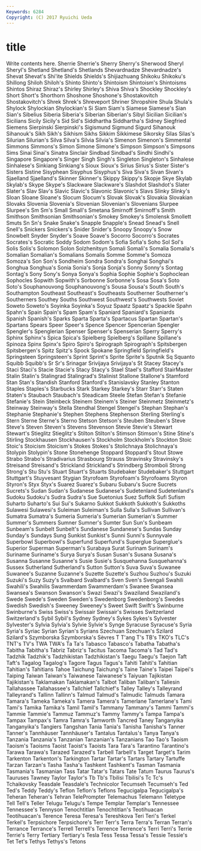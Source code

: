```yaml
---
Keywords: 6284 
Copyright: (C) 2017 Ryuichi Ueda
---
```


# title

Write contents here.
 Sherrie Sherrie's Sherry Sherry's Sherwood
Sheryl Sheryl's Shetland Shetland's Shetlands Shevardnadze Shevardnadze's Shevat Shevat's Shi'ite
Shields Shields's Shijiazhuang Shikoku Shikoku's Shillong Shiloh Shiloh's Shinto Shinto's
Shintoism Shintoism's Shintoisms Shintos Shiraz Shiraz's Shirley Shirley's Shiva Shiva's
Shockley Shockley's Short Short's Shorthorn Shoshone Shoshone's Shostakovitch Shostakovitch's Shrek
Shrek's Shreveport Shriner Shropshire Shula Shula's Shylock Shylockian Shylockian's Si
Siam Siam's Siamese Siamese's Sian Sian's Sibelius Siberia Siberia's Siberian
Siberian's Sibyl Sicilian Sicilian's Sicilians Sicily Sicily's Sid Sid's Siddhartha
Siddhartha's Sidney Siegfried Siemens Sierpinski Sierpinski's Sigismund Sigmund Sigurd Sihanouk
Sihanouk's Sikh Sikh's Sikhism Sikhs Sikkim Sikkimese Sikorsky Silas Silas's
Silurian Silurian's Silva Silva's Silvia Silvia's Simenon Simenon's Simmental Simmons
Simmons's Simon Simone Simone's Simpson Simpson's Simpsons Sims Sinai Sinai's
Sinatra Sinclair Sindbad Sindbad's Sindhi Sindhi's Singapore Singapore's Singer Singh
Singh's Singleton Singleton's Sinhalese Sinhalese's Sinkiang Sinkiang's Sioux Sioux's Sirius
Sirius's Sister Sister's Sisters Sistine Sisyphean Sisyphus Sisyphus's Siva Siva's
Sivan Sivan's Sjaelland Sjaelland's Skinner Skinner's Skippy Skippy's Skopje Skye
Skylab Skylab's Skype Skype's Slackware Slackware's Slashdot Slashdot's Slater Slater's
Slav Slav's Slavic Slavic's Slavonic Slavonic's Slavs Slinky Slinky's Sloan
Sloane Sloane's Slocum Slocum's Slovak Slovak's Slovakia Slovakian Slovaks Slovenia
Slovenia's Slovenian Slovenian's Slovenians Slurpee Slurpee's Sm Sm's Small Small's
Smetana Smirnoff Smirnoff's Smith Smithson Smithsonian Smithsonian's Smokey Smokey's Smolensk
Smollett Smuts Sn Sn's Snake Snake's Snapple Snapple's Snead Snead's
Snell Snell's Snickers Snickers's Snider Snider's Snoopy Snoopy's Snow Snowbelt
Snyder Snyder's Soave Soave's Socorro Socorro's Socrates Socrates's Socratic Soddy
Sodom Sodom's Sofia Sofia's Soho Sol Sol's Solis Solis's Solomon
Solon Solzhenitsyn Somali Somali's Somalia Somalia's Somalian Somalian's Somalians Somalis
Somme Somme's Somoza Somoza's Son Son's Sondheim Sondra Sondra's Songhai
Songhai's Songhua Songhua's Sonia Sonia's Sonja Sonja's Sonny Sonny's Sontag
Sontag's Sony Sony's Sonya Sonya's Sophia Sophie Sophie's Sophoclean Sophocles
Sopwith Sopwith's Sorbonne Sorbonne's Sosa Sosa's Soto Soto's Souphanouvong Souphanouvong's
Sousa Sousa's South South's Southampton Southeast Southeast's Southeasts Southerner Southerner's
Southerners Southey Souths Southwest Southwest's Southwests Soviet Soweto Soweto's Soyinka
Soyinka's Soyuz Spaatz Spaatz's Spackle Spahn Spahn's Spain Spain's Spam
Spam's Spaniard Spaniard's Spaniards Spanish Spanish's Sparks Sparta Sparta's Spartacus
Spartan Spartan's Spartans Spears Speer Speer's Spence Spencer Spencerian Spengler
Spengler's Spenglerian Spenser Spenser's Spenserian Sperry Sperry's Sphinx Sphinx's Spica
Spica's Spielberg Spielberg's Spillane Spillane's Spinoza Spinx Spinx's Spiro Spiro's
Spirograph Spirograph's Spitsbergen Spitsbergen's Spitz Spitz's Spock Spokane Springfield Springfield's
Springsteen Springsteen's Sprint Sprint's Sprite Sprite's Sputnik Sq Squanto Squibb
Squibb's Sr Sr's Srinagar Srivijaya Srivijaya's St Stacey Stacey's Staci
Staci's Stacie Stacie's Stacy Stacy's Stael Stael's Stafford StairMaster Stalin
Stalin's Stalingrad Stalingrad's Stalinist Stallone Stallone's Stamford Stan Stan's Standish
Stanford Stanford's Stanislavsky Stanley Stanton Staples Staples's Starbucks Stark Starkey
Starkey's Starr Starr's Staten Staten's Staubach Staubach's Steadicam Steele Stefan
Stefan's Stefanie Stefanie's Stein Steinbeck Steinem Steinem's Steiner Steinmetz Steinmetz's
Steinway Steinway's Stella Stendhal Stengel Stengel's Stephan Stephan's Stephanie Stephanie's
Stephen Stephens Stephenson Sterling Sterling's Stern Sterne Sterne's Sterno Stetson
Stetson's Steuben Steuben's Steve Steve's Steven Steven's Stevens Stevenson Stevie
Stevie's Stewart Stewart's Stieglitz Stieglitz's Stilton Stilton's Stimson Stimson's Stine
Stine's Stirling Stockhausen Stockhausen's Stockholm Stockholm's Stockton Stoic Stoic's Stoicism
Stoicism's Stokes Stokes's Stolichnaya Stolichnaya's Stolypin Stolypin's Stone Stonehenge Stoppard
Stoppard's Stout Stowe Strabo Strabo's Stradivarius Strasbourg Strauss Stravinsky Stravinsky's
Streisand Streisand's Strickland Strickland's Strindberg Stromboli Strong Strong's Stu Stu's
Stuart Stuart's Stuarts Studebaker Studebaker's Stuttgart Stuttgart's Stuyvesant Stygian Styrofoam
Styrofoam's Styrofoams Styron Styron's Styx Styx's Suarez Suarez's Subaru Subaru's
Sucre Sucrets Sucrets's Sudan Sudan's Sudanese Sudanese's Sudetenland Sudetenland's Sudoku
Sudoku's Sudra Sudra's Sue Suetonius Suez Suffolk Sufi Sufism Suharto
Suharto's Sui Sui's Sukarno Sukkot Sukkoth Sukkoth's Sukkoths Sulawesi Sulawesi's
Suleiman Suleiman's Sulla Sulla's Sullivan Sullivan's Sumatra Sumatra's Sumeria Sumeria's
Sumerian Sumerian's Summer Summer's Summers Sumner Sumner's Sumter Sun Sun's
Sunbeam Sunbeam's Sunbelt Sunbelt's Sundanese Sundanese's Sundas Sunday Sunday's Sundays
Sung Sunkist Sunkist's Sunni Sunni's Sunnyvale Superbowl Superbowl's Superfund Superfund's
Superglue Superglue's Superior Superman Superman's Surabaya Surat Surinam Surinam's Suriname
Suriname's Surya Surya's Susan Susan's Susana Susana's Susanna Susanne Susanne's
Susie Susie's Susquehanna Susquehanna's Sussex Sutherland Sutherland's Sutton Sutton's Suva
Suva's Suwanee Suwanee's Suzanne Suzanne's Suzette Suzette's Suzhou Suzhou's Suzuki
Suzuki's Suzy Suzy's Svalbard Svalbard's Sven Sven's Svengali Swahili Swahili's
Swahilis Swammerdam Swammerdam's Swanee Swansea Swansea's Swanson Swanson's Swazi Swazi's
Swaziland Swaziland's Swede Swede's Sweden Sweden's Swedenborg Swedenborg's Swedes Swedish
Swedish's Sweeney Sweeney's Sweet Swift Swift's Swinburne Swinburne's Swiss Swiss's
Swissair Swissair's Swisses Switzerland Switzerland's Sybil Sybil's Sydney Sydney's Sykes
Sykes's Sylvester Sylvester's Sylvia Sylvia's Sylvie Sylvie's Synge Syracuse Syracuse's
Syria Syria's Syriac Syrian Syrian's Syrians Szechuan Szechuan's Szilard Szilard's
Szymborska Szymborska's Sèvres T T'ang T's TB's TKO's TLC's TNT's
TV's TWA TWA's Ta Ta's Tabasco Tabasco's Tabatha Tabatha's Tabitha
Tabitha's Tabriz Tabriz's Tacitus Tacoma Tacoma's Tad Tad's Tadzhik Tadzhik's
Tadzhikistan Tadzhikistan's Taegu Taegu's Taejon Taft Taft's Tagalog Tagalog's Tagore
Tagus Tagus's Tahiti Tahiti's Tahitian Tahitian's Tahitians Tahoe Taichung Taichung's
Taine Taine's Taipei Taipei's Taiping Taiwan Taiwan's Taiwanese Taiwanese's Taiyuan
Tajikistan Tajikistan's Taklamakan Taklamakan's Talbot Taliban Taliban's Taliesin Tallahassee Tallahassee's
Tallchief Tallchief's Talley Talley's Talleyrand Talleyrand's Tallinn Tallinn's Talmud Talmud's
Talmudic Talmuds Tamara Tamara's Tameka Tameka's Tamera Tamera's Tamerlane Tamerlane's
Tami Tami's Tamika Tamika's Tamil Tamil's Tammany Tammany's Tammi Tammi's
Tammie Tammie's Tammuz Tammuz's Tammy Tammy's Tampa Tampa's Tampax Tampax's
Tamra Tamra's Tamworth Tancred Taney Tanganyika Tanganyika's Tangiers Tangshan Tania
Tania's Tanisha Tanisha's Tanner Tanner's Tannhäuser Tannhäuser's Tantalus Tantalus's Tanya
Tanya's Tanzania Tanzania's Tanzanian Tanzanian's Tanzanians Tao Tao's Taoism Taoism's
Taoisms Taoist Taoist's Taoists Tara Tara's Tarantino Tarantino's Tarawa Tarawa's
Tarazed Tarazed's Tarbell Tarbell's Target Target's Tarim Tarkenton Tarkenton's Tarkington
Tartar Tartar's Tartars Tartary Tartuffe Tarzan Tarzan's Tasha Tasha's Tashkent
Tashkent's Tasman Tasmania Tasmania's Tasmanian Tass Tatar Tatar's Tatars Tate
Tatum Taurus Taurus's Tauruses Tawney Taylor Taylor's Tb Tb's Tbilisi
Tbilisi's Tc Tc's Tchaikovsky Teasdale Teasdale's Technicolor Tecumseh Tecumseh's Ted
Ted's Teddy Teddy's Teflon Teflon's Teflons Tegucigalpa Tegucigalpa's Teheran Teheran's
Tehran TelePrompter Telemachus Telemann Teletype Tell Tell's Teller Telugu Telugu's
Tempe Templar Templar's Tennessee Tennessee's Tennyson Tenochtitlan Tenochtitlan's Teotihuacan Teotihuacan's
Terence Teresa Teresa's Tereshkova Teri Teri's Terkel Terkel's Terpsichore Terpsichore's
Terr Terr's Terra Terra's Terran Terran's Terrance Terrance's Terrell Terrell's
Terrence Terrence's Terri Terri's Terrie Terrie's Terry Tertiary Tertiary's Tesla
Tess Tessa Tessa's Tessie Tessie's Tet Tet's Tethys Tethys's Tetons
